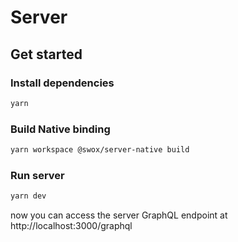 # Server

## Get started

### Install dependencies

```bash
yarn
```

### Build Native binding

```bash
yarn workspace @swox/server-native build
```

### Run server

```bash
yarn dev
```

now you can access the server GraphQL endpoint at http://localhost:3000/graphql
